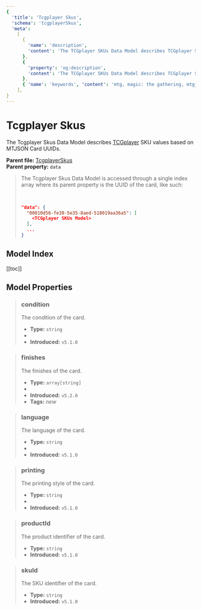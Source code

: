 ```yaml
---
{
  'title': 'Tcgplayer Skus',
  'schema': 'tcgplayerSkus',
  'meta':
    [
      {
        'name': 'description',
        'content': 'The TCGplayer SKUs Data Model describes TCGplayer SKU values based on MTJSON Card UUIDs.',
      },
      {
        'property': 'og:description',
        'content': 'The TCGplayer SKUs Data Model describes TCGplayer SKU values based on MTJSON Card UUIDs.',
      },
      { 'name': 'keywords', 'content': 'mtg, magic: the gathering, mtgjson, json, tcgplayer, tcgplayer skus' },
    ],
}
---
```


# Tcgplayer Skus

The Tcgplayer Skus Data Model describes [TCGplayer](https://www.tcgplayer.com/?partner=mtgjson&utm_campaign=affiliate&utm_medium=mtgjson&utm_source=mtgjson) SKU values based on MTJSON Card UUIDs.

**Parent file:** [TcgplayerSkus](/downloads/all-files/#tcgplayerskus)  
**Parent property:** `data`

<blockquote>
  <p>The Tcgplayer Skus Data Model is accessed through a single index array where its parent property is the UUID of the card, like such:</p>
  <br />

```json
"data": {
  "00010d56-fe38-5e35-8aed-518019aa36a5": [
    <TCGplayer SKUs Model>
  ],
  ...
}
```

</blockquote>

## Model Index

<PropertyToggler/>

[[toc]]

## Model Properties

> ### condition
>
> The condition of the card.
>
> - **Type:** `string`
> - <ExampleField type='condition'/>
> - **Introduced:** `v5.1.0`

> ### finishes
>
> The finishes of the card.
>
> - **Type:** `array[string]`
> - <ExampleField type='finishes'/>
> - **Introduced:** `v5.2.0`
> - **Tags:** <i class="new">new</i>

> ### language
>
> The language of the card.
>
> - **Type:** `string`
> - <ExampleField type='language'/>
> - **Introduced:** `v5.1.0`

> ### printing
>
> The printing style of the card.
>
> - **Type:** `string`
> - <ExampleField type='printing'/>
> - **Introduced:** `v5.1.0`

> ### productId
>
> The product identifier of the card.
>
> - **Type:** `string`
> - **Introduced:** `v5.1.0`

> ### skuId
>
> The SKU identifier of the card.
>
> - **Type:** `string`
> - **Introduced:** `v5.1.0`
